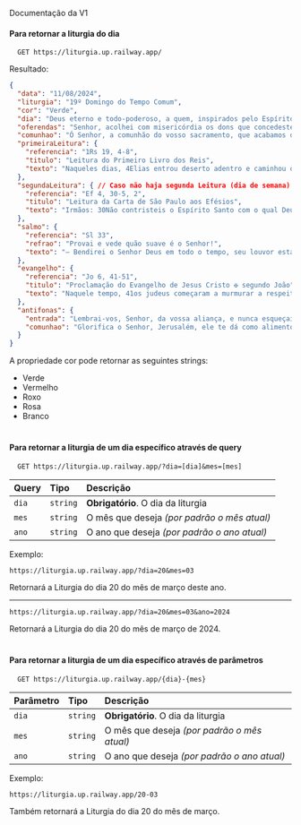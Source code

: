  Documentação da V1

#### Para retornar a liturgia do dia

```
  GET https://liturgia.up.railway.app/
```

Resultado:

```json
{
  "data": "11/08/2024",
  "liturgia": "19º Domingo do Tempo Comum",
  "cor": "Verde",
  "dia": "Deus eterno e todo-poderoso, a quem, inspirados pelo Espírito Santo, ousamos chamar de Pai, fazei crescer em nossos corações o espírito de adoção filial, para merecermos entrar um dia na posse da herança prometida. Por nosso Senhor Jesus Cristo, vosso Filho, que é Deus, e convosco vive e reina, na unidade do Espírito Santo, por todos os séculos dos séculos.",
  "oferendas": "Senhor, acolhei com misericórdia os dons que concedestes à vossa Igreja e ela agora vos apresenta. Transformai-os por vosso poder em sacramento da nossa salvação. Por Cristo, nosso Senhor.",
  "comunhao": "Ó Senhor, a comunhão do vosso sacramento, que acabamos de receber, nos salve e nos confirme na luz da vossa verdade. Por Cristo, nosso Senhor.",
  "primeiraLeitura": {
    "referencia": "1Rs 19, 4-8",
    "titulo": "Leitura do Primeiro Livro dos Reis",
    "texto": "Naqueles dias, 4Elias entrou deserto adentro e caminhou o dia todo. Sentou-se finalmente debaixo de um junípero e pediu para si a morte, dizendo: “Agora basta, Senhor! Tira a minha vida, pois não sou melhor que meus pais”. 5E, deitando-se no chão, adormeceu à sombra do junípero. De repente, um anjo tocou-o e disse: “Levanta-te e come!”,6Ele abriu os olhos e viu junto à sua cabeça um pão assado debaixo da cinza e um jarro de água. Comeu, bebeu e tornou a dormir. 7Mas o anjo do Senhor veio pela segunda vez, tocou-o e disse: “Levanta-te e come! Ainda tens um caminho longo a percorrer”. 8Elias levantou-se, comeu e bebeu, e, com a força desse alimento, andou quarenta dias e quarenta noites, até chegar ao Horeb, o monte de Deus."
  },
  "segundaLeitura": { // Caso não haja segunda Leitura (dia de semana), retornará a string "Não há segunda leitura hoje!"
    "referencia": "Ef 4, 30-5, 2",
    "titulo": "Leitura da Carta de São Paulo aos Efésios",
    "texto": "Irmãos: 30Não contristeis o Espírito Santo com o qual Deus vos marcou como com um selo para o dia da libertação. 31Toda a amargura, irritação, cólera, gritaria, injúrias, tudo isso deve desaparecer do meio de vós, como toda espécie de maldade. 32Sede bons uns para com os outros, sede compassivos; perdoai-vos mutuamente, como Deus vos perdoou por meio de Cristo. 5, 1Sede imitadores de Deus, como filhos que ele ama. 2Vivei no amor, como Cristo nos amou e se entregou a si mesmo a Deus por nós, em oblação e sacrifício de suave odor."
  },
  "salmo": {
    "referencia": "Sl 33",
    "refrao": "Provai e vede quão suave é o Senhor!",
    "texto": "— Bendirei o Senhor Deus em todo o tempo, seu louvor estará sempre em minha boca. Minha alma se gloria no Senhor; que ouçam os humildes e se alegrem! \n— Comigo engrandecei ao Senhor Deus, exaltemos todos juntos o seu nome! Todas as vezes que o busquei, ele me ouviu, e de todos os temores me livrou. \n— Contemplai a sua face e alegrai-vos, e vosso rosto não se cubra de vergonha! Este infeliz gritou a Deus, e foi ouvido, e o Senhor o libertou de toda angústia. \n— O anjo do Senhor vem acampar ao redor dos que o temem, e os salva. Provai e vede quão suave é o Senhor! Feliz o homem que tem nele o seu refúgio"
  },
  "evangelho": {
    "referencia": "Jo 6, 41-51",
    "titulo": "Proclamação do Evangelho de Jesus Cristo ✠ segundo João",
    "texto": "Naquele tempo, 41os judeus começaram a murmurar a respeito de Jesus, porque havia dito: “Eu sou o pão que desceu do céu”. 42Eles comentavam: “Não é este Jesus, o filho de José? Não conhecemos seu pai e sua mãe? Como então pode dizer que desceu do céu?”43Jesus respondeu: “Não murmureis entre vós. 44Ninguém pode vir a mim, se o Pai que me enviou não o atrai. E eu o ressuscitarei no último dia. 45Está escrito nos Profetas: ‘Todos serão discípulos de Deus’. Ora, todo aquele que escutou o Pai e por ele foi instruído, vem a mim. 46Não que alguém já tenha visto o Pai. Só aquele que vem de junto de Deus viu o Pai. 47Em verdade, em verdade vos digo, quem crê, possui a vida eterna.48Eu sou o pão da vida. 49Os vossos pais comeram o maná no deserto e, no entanto, morreram. 50Eis aqui o pão que desce do céu: quem dele comer, nunca morrerá. 51Eu sou o pão vivo descido do céu. Quem comer deste pão viverá eternamente. E o pão que eu darei é a minha carne dada para a vida do mundo”."
  },
  "antifonas": {
    "entrada": "Lembrai-vos, Senhor, da vossa aliança, e nunca esqueçais a vida dos vossos pobres. Levantai-vos Senhor, e julgai vossa causa, e não fecheis o ouvido ao clamor dos que vos procuram. (Cf. Sl 73, 20. 19. 22. 23)",
    "comunhao": "Glorifica o Senhor, Jerusalém, ele te dá como alimento a flor do trigo. (Cf. SI 147, 12. 14)"
  }
}
```

A propriedade cor pode retornar as seguintes strings:
 - Verde
 - Vermelho
 - Roxo
 - Rosa
 - Branco


#

#### Para retornar a liturgia de um dia específico através de query

```
  GET https://liturgia.up.railway.app/?dia=[dia]&mes=[mes]
```

| Query   | Tipo       | Descrição                           |
| :---------- | :--------- | :---------------------------------- |
| `dia` | `string` | **Obrigatório**. O dia da liturgia |
| `mes` | `string` | O mês que deseja *(por padrão o mês atual)* |
| `ano` | `string` | O ano que deseja *(por padrão o ano atual)* |

Exemplo:

```
https://liturgia.up.railway.app/?dia=20&mes=03
```
Retornará a Liturgia do dia 20 do mês de março deste ano.

---

```
https://liturgia.up.railway.app/?dia=20&mes=03&ano=2024
```
Retornará a Liturgia do dia 20 do mês de março de 2024.

#


#### Para retornar a liturgia de um dia específico através de parâmetros

```
  GET https://liturgia.up.railway.app/{dia}-{mes}
```

| Parâmetro   | Tipo       | Descrição                           |
| :---------- | :--------- | :---------------------------------- |
| `dia` | `string` | **Obrigatório**. O dia da liturgia |
| `mes` | `string` | O mês que deseja *(por padrão o mês atual)* |
| `ano` | `string` | O ano que deseja *(por padrão o ano atual)* |

Exemplo:

```
https://liturgia.up.railway.app/20-03
```
Também retornará a Liturgia do dia 20 do mês de março.
